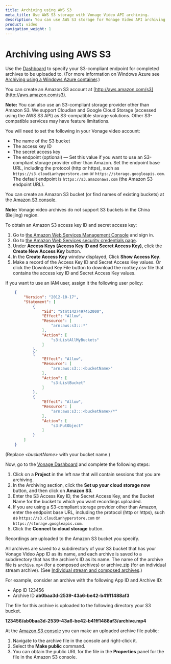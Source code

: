 ```yaml
---
title: Archiving using AWS S3
meta_title: Use AWS S3 storage with Vonage Video API archiving.
description: You can use AWS S3 storage for Vonage Video API archiving.
product: video
navigation_weight: 1
---
```


# Archiving using AWS S3

Use the [Dashboard](https://identity.nexmo.com/login?icid=nexmocustomer_api-developer-adp_nexmodashbdsigin_nav) to specify your S3-compliant endpoint for completed archives to be uploaded to. (For more information on Windows Azure see [Archiving using a Windows Azure container](/video/guides/archiving/using-azure).)

You can create an Amazon S3 account at [http://aws.amazon.com/s3](http://aws.amazon.com/s3).

**Note:** You can also use an S3-compliant storage provider other than Amazon S3. We support Cloudian and Google Cloud Storage (accessed using the AWS S3 API) as S3-compatible storage solutions. Other S3-compatible services may have feature limitations.

You will need to set the following in your Vonage video account:

* The name of the S3 bucket
* The access key ID
* The secret access key
* The endpoint (optional) — Set this value if you want to use an S3-compliant storage provider other than Amazon. Set the endpoint base URL, including the protocol (http or https), such as `https://s3.cloudianhyperstore.com` or `https://storage.googleapis.com`. The default endpoint is `https://s3.amazonaws.com` (the Amazon S3 endpoint URL).

You can create an Amazon S3 bucket (or find names of existing buckets) at the [Amazon S3 console](https://console.aws.amazon.com/s3).

**Note:** Vonage video archives do not support S3 buckets in the China (Beijing) region.

To obtain an Amazon S3 access key ID and secret access key:

1. Go to [the Amazon Web Services Management Console](http://aws.amazon.com/console) and sign in.
2. Go to [the Amazon Web Services security credentials page](https://console.aws.amazon.com/iam/home?#security_credential).
3. Under **Access Keys (Access Key ID and Secret Access Key)**, click the **Create New Access Key** button.
4. In the **Create Access Key** window displayed, Click **Show Access Key**.
5. Make a record of the Access Key ID and Secret Access Key values. Or click the Download Key File button to download the rootkey.csv file that contains the access key ID and Secret Access Key values.

If you want to use an IAM user, assign it the following user policy:

```json
    {
        "Version": "2012-10-17",
        "Statement": [
            {
                "Sid": "Stmt1427497452000",
                "Effect": "Allow",
                "Resource": [
                    "arn:aws:s3:::*"
                ],
                "Action": [
                    "s3:ListAllMyBuckets"
                ]
            },
            {
                "Effect": "Allow",
                "Resource": [
                    "arn:aws:s3:::<bucketName>"
                ],
                "Action": [
                    "s3:ListBucket"
                ]
            },
            {
                "Effect": "Allow",
                "Resource": [
                    "arn:aws:s3:::<bucketName>/*"
                ],
                "Action": [
                    "s3:PutObject"
                ]
            }
        ]
    }
```    

(Replace _&lt;bucketName&gt;_ with your bucket name.)

Now, go to the [Vonage Dashboard](https://identity.nexmo.com/login?icid=nexmocustomer_api-developer-adp_nexmodashbdsigin_nav) and complete the following steps:

1.  Click on a **Project** in the left nav that will contain sessions that you are archiving.
2.  In the Archiving section, click the **Set up your cloud storage now** button, and then click on **Amazon S3**.
3.  Enter the S3 Access Key ID, the Secret Access Key, and the Bucket Name for the bucket to which you want recordings uploaded.
4.  If you are using a S3-compliant storage provider other than Amazon, enter the endpoint base URL, including the protocol (http or https), such as `https://s3.cloudianhyperstore.com` or `https://storage.googleapis.com`.
5.  Click the **Connect to cloud storage** button.

<!-- **Note:** You can also set an archive upload target using the Vonage server-side SDKs. -->

<!-- OPT-TODO: Add a link to the video API reference  -->

Recordings are uploaded to the Amazon S3 bucket you specify.

All archives are saved to a subdirectory of your S3 bucket that has your Vonage Video App ID as its name, and each archive is saved to a subdirectory that has the archive's ID as its name. The name of the archive file is `archive.mp4` (for a composed archives) or archive.zip (for an individual stream archive). (See [Individual stream and composed archives](/video/guides/archiving/overview#individual-stream-and-composed-archives).)

For example, consider an archive with the following App ID and Archive ID:

* App ID 123456
* Archive ID **ab0baa3d-2539-43a6-be42-b41ff1488af3**

The file for this archive is uploaded to the following directory your S3 bucket.

**123456/ab0baa3d-2539-43a6-be42-b41ff1488af3/archive.mp4**

At the [Amazon S3 console](https://console.aws.amazon.com/s3) you can make an uploaded archive file public:

1. Navigate to the archive file in the console and right-click it.
2. Select the **Make public** command.
3. You can obtain the public URL for the file in the **Properties** panel for the file in the Amazon S3 console.